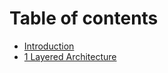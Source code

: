 # Table of contents

* [Introduction](README.md)
* [1 Layered Architecture](layered-architecture.md)
